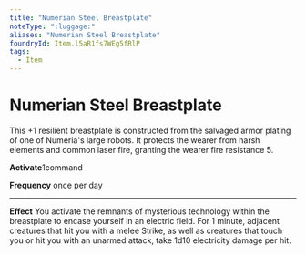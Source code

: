 ```yaml
---
title: "Numerian Steel Breastplate"
noteType: ":luggage:"
aliases: "Numerian Steel Breastplate"
foundryId: Item.l5aR1fs7WEg5fRlP
tags:
  - Item
---
```


# Numerian Steel Breastplate

This +1 resilient breastplate is constructed from the salvaged armor plating of one of Numeria's large robots. It protects the wearer from harsh elements and common laser fire, granting the wearer fire resistance 5.

**Activate**1command

**Frequency** once per day

* * *

**Effect** You activate the remnants of mysterious technology within the breastplate to encase yourself in an electric field. For 1 minute, adjacent creatures that hit you with a melee Strike, as well as creatures that touch you or hit you with an unarmed attack, take 1d10 electricity damage per hit.
